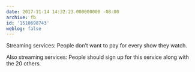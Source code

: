 ```yaml
---
date: 2017-11-14 14:32:23.000000000 -08:00
archive: fb
id: '1510698743'
weblog: false
---
```


Streaming services: People don’t want to pay for every show they watch. 

Also streaming services: People should sign up for this service along with the 20 others.
